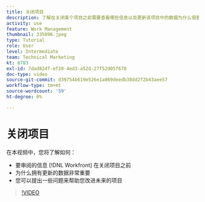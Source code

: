 ```yaml
---
title: 关闭项目
description: 了解在关闭某个项目之前需要查看哪些信息以及更新该项目中的数据为什么很重要 [!DNL  Workfront].
activity: use
feature: Work Management
thumbnail: 335096.jpeg
type: Tutorial
role: User
level: Intermediate
team: Technical Marketing
kt: 8783
exl-id: 7dad82df-ef20-4ed3-a52d-27f52d05f678
doc-type: video
source-git-commit: d39754b619e526e1a869deedb38dd2f2b43aee57
workflow-type: tm+mt
source-wordcount: '59'
ht-degree: 0%

---
```


# 关闭项目

在本视频中，您将了解如何：

* 要审阅的信息 [!DNL Workfront] 在关闭项目之前
* 为什么拥有更新的数据非常重要
* 您可以提出一些问题来帮助您改进未来的项目

>[!VIDEO](https://video.tv.adobe.com/v/335096/?quality=12)

<!---
learn more urls:
Update task status
Issue statuses
--->
